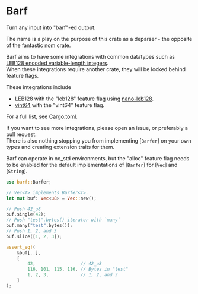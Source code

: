 # Barf

Turn any input into "barf"-ed output.

The name is a play on the purpose of this crate as a deparser - the opposite of the fantastic [nom](https://github.com/rust-bakery/nom) crate.

Barf aims to have some integrations with common datatypes such as [LEB128 encoded variable-length integers](https://en.wikipedia.org/wiki/LEB128).  
When these integrations require another crate, they will be locked behind feature flags.

These integrations include
- LEB128 with the "leb128" feature flag using [nano-leb128](https://crates.io/crates/nano-leb128).
- [vint64](https://crates.io/crates/vint64) with the "vint64" feature flag.

For a full list, see [Cargo.toml](https://github.com/Vonr/barf/blob/master/Cargo.toml).

If you want to see more integrations, please open an issue, or preferably a pull request.  
There is also nothing stopping you from implementing [`Barfer`] on your own types and creating extension traits for them.

Barf can operate in no_std environments, but the "alloc" feature flag needs to be enabled for the default implementations of [`Barfer`] for [`Vec`] and [`String`].

```rust
use barf::Barfer;

// Vec<T> implements Barfer<T>.
let mut buf: Vec<u8> = Vec::new();

// Push 42_u8
buf.single(42); 
// Push "test".bytes() iterator with `many`
buf.many("test".bytes()); 
// Push 1, 2, and 3
buf.slice([1, 2, 3]); 

assert_eq!(
    &buf[..], 
    [
        42,                 // 42_u8
        116, 101, 115, 116, // Bytes in "test"
        1, 2, 3,            // 1, 2, and 3
    ]
);
```
